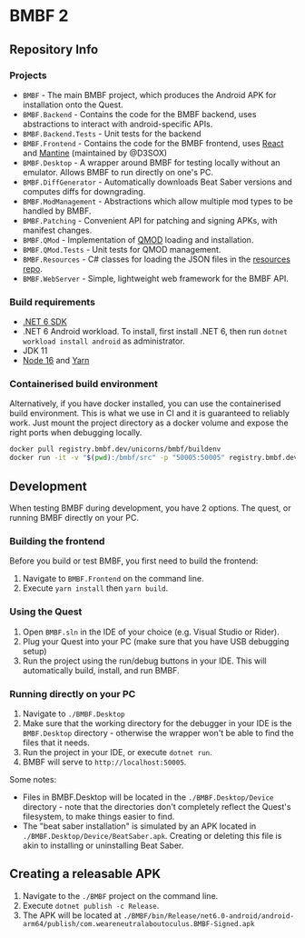 ﻿# BMBF 2

## Repository Info

### Projects

- `BMBF` - The main BMBF project, which produces the Android APK for installation onto the Quest.
- `BMBF.Backend` - Contains the code for the BMBF backend, uses abstractions to interact with android-specific APIs.
- `BMBF.Backend.Tests` - Unit tests for the backend
- `BMBF.Frontend` - Contains the code for the BMBF frontend, uses [React](https://reactjs.org) and [Mantine](https://mantine.dev) (maintained by @D3SOX)
- `BMBF.Desktop` - A wrapper around BMBF for testing locally without an emulator. Allows BMBF to run directly on one's PC.
- `BMBF.DiffGenerator` - Automatically downloads Beat Saber versions and computes diffs for downgrading.
- `BMBF.ModManagement` - Abstractions which allow multiple mod types to be handled by BMBF.
- `BMBF.Patching` - Convenient API for patching and signing APKs, with manifest changes.
- `BMBF.QMod` - Implementation of [QMOD](https://github.com/Lauriethefish/QuestPatcher.QMod) loading and installation.
- `BMBF.QMod.Tests` - Unit tests for QMOD management.
- `BMBF.Resources` - C# classes for loading the JSON files in the [resources repo](https://github.com/BMBF/resources).
- `BMBF.WebServer` - Simple, lightweight web framework for the BMBF API.

### Build requirements

- [.NET 6 SDK](https://dotnet.microsoft.com/en-us/download/dotnet/6.0)
- .NET 6 Android workload. To install, first install .NET 6, then run `dotnet workload install android` as administrator.
- JDK 11
- [Node 16](https://nodejs.org/en/download/) and [Yarn](https://yarnpkg.com/getting-started/install)

### Containerised build environment

Alternatively, if you have docker installed, you can use the containerised build environment. This is what we use in CI and it is guaranteed to reliably work.
Just mount the project directory as a docker volume and expose the right ports when debugging locally.

```sh
docker pull registry.bmbf.dev/unicorns/bmbf/buildenv
docker run -it -v "$(pwd):/bmbf/src" -p "50005:50005" registry.bmbf.dev/unicorns/bmbf/buildenv
```

## Development

When testing BMBF during development, you have 2 options. The quest, or running BMBF directly on your PC.

### Building the frontend
Before you build or test BMBF, you first need to build the frontend:
1. Navigate to `BMBF.Frontend` on the command line.
2. Execute `yarn install` then `yarn build`.

### Using the Quest

1. Open `BMBF.sln` in the IDE of your choice (e.g. Visual Studio or Rider).
2. Plug your Quest into your PC (make sure that you have USB debugging setup)
3. Run the project using the run/debug buttons in your IDE. This will automatically build, install, and run BMBF.

### Running directly on your PC

1. Navigate to `./BMBF.Desktop`
2. Make sure that the working directory for the debugger in your IDE is the `BMBF.Desktop` directory - otherwise the wrapper won't be able to find the files that it needs.
3. Run the project in your IDE, or execute `dotnet run`.
4. BMBF will serve to `http://localhost:50005`.

Some notes:

- Files in BMBF.Desktop will be located in the `./BMBF.Desktop/Device` directory - note that the directories don't completely reflect the Quest's filesystem, to make things easier to find.
- The "beat saber installation" is simulated by an APK located in `./BMBF.Desktop/Device/BeatSaber.apk`. Creating or deleting this file is akin to installing or uninstalling Beat Saber.

## Creating a releasable APK

1. Navigate to the `./BMBF` project on the command line.
2. Execute `dotnet publish -c Release`.
3. The APK will be located at `./BMBF/bin/Release/net6.0-android/android-arm64/publish/com.weareneutralaboutoculus.BMBF-Signed.apk`
